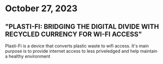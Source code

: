 # October 27, 2023
## "PLASTI-FI: BRIDGING THE DIGITAL DIVIDE WITH RECYCLED CURRENCY FOR WI-FI ACCESS"

Plasti-Fi is a device that converts plastic waste to wifi access. It's main purpose is to provide internet access to less priveledged and help maintain a healthy environment